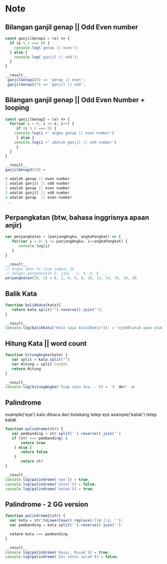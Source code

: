 # Note

## Bilangan ganjil genap || Odd Even number

```JavaScript
const ganjilGenap1 = (e) => {
  if (e % 2 === 0) {
    console.log('genap || even');
  } else {
    console.log('ganjil || odd');
  }
}

__result__
 ganjilGenap1(6) == 'genap || even';
 ganjilGenap1(7) == 'ganjil || odd';

```

## Bilangan ganjil genap || Odd Even Number + looping

```JavaScript
const ganjilGenap2 = (e) => {
  for(var i = 0; i <= e; i++) {
     if (i % 2 === 0) {
	console.log(i +' angka genap || even number')
     } else {
	console.log(i +' adalah ganjil || odd number')
     }
  }
}

__result__
ganjilGenap3(20) =

0 adalah genap || even number
1 adalah ganjil || odd number
2 adalah genap || even number
3 adalah ganjil	|| odd number
4 adalah genap	|| even number
...

```

## Perpangkatan (btw, bahasa inggrisnya apaan anjir)

```JavaScript
var perpangkatan = (panjangAngka, angkaPangkat) => {
   for(var i = 0; i <= panjangAngka; i+=angkaPangkat) {
      console.log(i)
   }
}

__result__
// Angka akan di loop sampai 20
// dengan perpankatan 2, jadi.. 2, 4, 6, 8 ...
perpangkatan(20, 2) = 0, 2, 4, 6, 8, 10, 12, 14, 16, 18, 20
```

## Balik Kata

```JavaScript
function balikKata(kata){
   return kata.split("").reverse().join("");
}

__result__
console.log(balikKata("Halo saya AinulBedjo")); = "ojdeBluniA ayas olaH"
```

## Hitung Kata || word count

```JavaScript
function hitungAngka(kata) {
   var split = kata.split("")
   var Hitung = split.length
   return Hitung
}

__result__
console.log(hitungAngka('Siap satu dua...')) = '3' dor! :v
```

## Palindrome

example('eye') kalo dibaca dari belakang tetep eye
axample('katak') tetep katak

```JavaScript
function palindrome(str) {
   var pembanding = str.split('').reverse().join('')
   if (str === pembanding) {
       return true
    } else {
       return false
    }
       return str
}

__result__
console.log(palindrome('eye')) = true;
console.log(palindrome('ainul')) = false;
console.log(palindrome('katak')) = true;
```

## Palindrome - 2 GG version

```JavaScript
function palindrome2(str) {
  var kata = str.toLowerCase().replace(/[\W_]/g, '');
  var pembanding = kata.split('').reverse().join('')

  return kata === pembanding
}

__result__
console.log(palindrome('Kasur, Rusak')) = true;
console.log(palindrome('Ini tentu salah')) = false;
```
